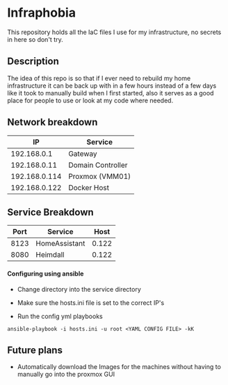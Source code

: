 # Infraphobia

This repository holds all the IaC files I use for my infrastructure, no secrets in here so don't try.

## Description

The idea of this repo is so that if I ever need to rebuild my home infrastructure it can be back up with in a few hours instead of a few days like it took to manually build when I first started, also it serves as a good place for people to use or look at my code where needed.

## Network breakdown

| IP | Service |
|--- |---      |
| 192.168.0.1 | Gateway |
| 192.168.0.11 | Domain Controller |
| 192.168.0.114 | Proxmox (VMM01) |
| 192.168.0.122 | Docker Host |

## Service Breakdown

| Port | Service | Host |
|---|---|---|
| 8123 | HomeAssistant | 0.122 |
| 8080 | Heimdall | 0.122 |

#### Configuring using ansible

- Change directory into the service directory

- Make sure the hosts.ini file is set to the correct IP's

- Run the config yml playbooks

```
ansible-playbook -i hosts.ini -u root <YAML CONFIG FILE> -kK
```

## Future plans

- Automatically download the Images for the machines without having to manually go into the proxmox GUI
